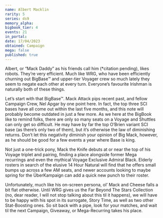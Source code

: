 ```yaml
---
name: Albert Macklin
rarity: 5
series: ds9
memory_alpha:
bigbook_tier: 4
events: 21
in_portal:
date: 17/04/2023
obtained: Campaign
mega: false
published: true
---
```


Albert, or “Mack Daddy” as his friends call him (*citation pending), likes robots. They’re very efficient. Much like WRG, who have been efficiently churning out BigBase™ and upper-tier Voyager crew so much lately they seem to negate each other at every turn. Everyone’s favourite Irishman is naturally both of these things.

Let’s start with that BigBase™. Mack Attack pips recent past, and fellow Campaign Crew, Nel Apgar by one point here. In fact, the top three SCI bases have all come out within the last five months, and this note will probably become outdated in just a few more. As we here at the BigBook like to remind folks, there are only so many seats on a Voyage and Shuttles can only get so difficult. He may have by far the top O’Brien variant SCI base (as there’s only two of them), but it’s otherwise the law of diminishing returns. Don’t let this negativity diminish your opinion of Big Mack, however, as he should be good for a few events a year where Base is king. 

Not just a one-trick pony, Mack the Knife debuts at or near the top of his Voyage triplet and pairing, finding a place alongside former Mega recurrings and even the mythical Voyage Exclusive Admiral Black. Elderly rosters in search of the elusive 14 Hour Natural will find that he offers small bumps up across a few AM seats, and newer accounts looking to maybe spring for the ÜberKampaign can add a quick new punch to their roster.

Unfortunately, much like his on-screen persona, ol’ Mack and Cheese falls a bit flat otherwise. Until WRG gives us the Far Beyond The Stars Collection (no, dear reader, I will not stop talking about this til it happens), we will have to be happy with his spot in its surrogate, Story Time, as well as two other Stat-Boosting ones. So sit back with a pipe, look for your matches, and wait til the next Campaign, Giveaway, or Mega-Recurring takes his place.
